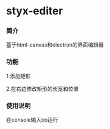 # styx-editer
### 简介
基于html-canvas和electron的界面编辑器
### 功能
1.添加矩形

2.在右边修改矩形的长宽和位置
### 使用说明
在console输入bb运行
